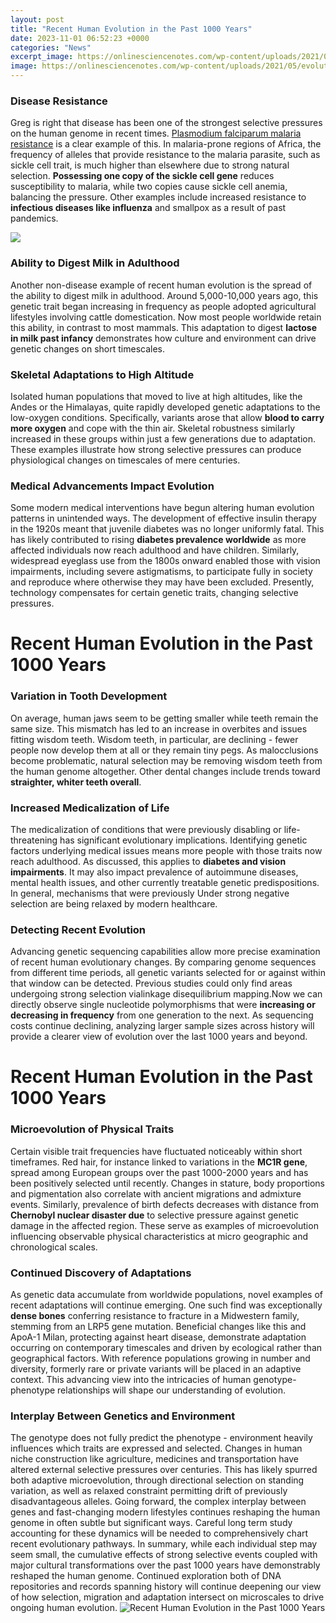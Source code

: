 ```yaml
---
layout: post
title: "Recent Human Evolution in the Past 1000 Years"
date: 2023-11-01 06:52:23 +0000
categories: "News"
excerpt_image: https://onlinesciencenotes.com/wp-content/uploads/2021/05/evolution-1024x576.jpg
image: https://onlinesciencenotes.com/wp-content/uploads/2021/05/evolution-1024x576.jpg
---
```


### Disease Resistance 
Greg is right that disease has been one of the strongest selective pressures on the human genome in recent times. [Plasmodium falciparum malaria resistance](https://fistore.mysenprints.com/collection/agan) is a clear example of this. In malaria-prone regions of Africa, the frequency of alleles that provide resistance to the malaria parasite, such as sickle cell trait, is much higher than elsewhere due to strong natural selection. **Possessing one copy of the sickle cell gene** reduces susceptibility to malaria, while two copies cause sickle cell anemia, balancing the pressure. Other examples include increased resistance to **infectious diseases like influenza** and smallpox as a result of past pandemics.

![](https://www.dailyinfographic.com/wp-content/uploads/2020/07/Human-Evolution-Infographic-675x900-1.png)
### Ability to Digest Milk in Adulthood
Another non-disease example of recent human evolution is the spread of the ability to digest milk in adulthood. Around 5,000-10,000 years ago, this genetic trait began increasing in frequency as people adopted agricultural lifestyles involving cattle domestication. Now most people worldwide retain this ability, in contrast to most mammals. This adaptation to digest **lactose in milk past infancy** demonstrates how culture and environment can drive genetic changes on short timescales.
### Skeletal Adaptations to High Altitude 
Isolated human populations that moved to live at high altitudes, like the Andes or the Himalayas, quite rapidly developed genetic adaptations to the low-oxygen conditions. Specifically, variants arose that allow **blood to carry more oxygen** and cope with the thin air. Skeletal robustness similarly increased in these groups within just a few generations due to adaptation. These examples illustrate how strong selective pressures can produce physiological changes on timescales of mere centuries.
### Medical Advancements Impact Evolution
Some modern medical interventions have begun altering human evolution patterns in unintended ways. The development of effective insulin therapy in the 1920s meant that juvenile diabetes was no longer uniformly fatal. This has likely contributed to rising **diabetes prevalence worldwide** as more affected individuals now reach adulthood and have children. Similarly, widespread eyeglass use from the 1800s onward enabled those with vision impairments, including severe astigmatisms, to participate fully in society and reproduce where otherwise they may have been excluded. Presently, technology compensates for certain genetic traits, changing selective pressures.
# Recent Human Evolution in the Past 1000 Years 
### Variation in Tooth Development
On average, human jaws seem to be getting smaller while teeth remain the same size. This mismatch has led to an increase in overbites and issues fitting wisdom teeth. Wisdom teeth, in particular, are declining - fewer people now develop them at all or they remain tiny pegs. As malocclusions become problematic, natural selection may be removing wisdom teeth from the human genome altogether. Other dental changes include trends toward **straighter, whiter teeth overall**.
### Increased Medicalization of Life
The medicalization of conditions that were previously disabling or life-threatening has significant evolutionary implications. Identifying genetic factors underlying medical issues means more people with those traits now reach adulthood. As discussed, this applies to **diabetes and vision impairments**. It may also impact prevalence of autoimmune diseases, mental health issues, and other currently treatable genetic predispositions. In general, mechanisms that were previously Under strong negative selection are being relaxed by modern healthcare. 
### Detecting Recent Evolution
Advancing genetic sequencing capabilities allow more precise examination of recent human evolutionary changes. By comparing genome sequences from different time periods, all genetic variants selected for or against within that window can be detected. Previous studies could only find areas undergoing strong selection vialinkage disequilibrium mapping.Now we can directly observe single nucleotide polymorphisms that were **increasing or decreasing in frequency** from one generation to the next. As sequencing costs continue declining, analyzing larger sample sizes across history will provide a clearer view of evolution over the last 1000 years and beyond.
# Recent Human Evolution in the Past 1000 Years
### Microevolution of Physical Traits
Certain visible trait frequencies have fluctuated noticeably within short timeframes. Red hair, for instance linked to variations in the **MC1R gene**, spread among European groups over the past 1000-2000 years and has been positively selected until recently. Changes in stature, body proportions and pigmentation also correlate with ancient migrations and admixture events. Similarly, prevalence of birth defects decreases with distance from **Chernobyl nuclear disaster due** to selective pressure against genetic damage in the affected region. These serve as examples of microevolution influencing observable physical characteristics at micro geographic and chronological scales. 
### Continued Discovery of Adaptations
As genetic data accumulate from worldwide populations, novel examples of recent adaptations will continue emerging. One such find was exceptionally **dense bones** conferring resistance to fracture in a Midwestern family, stemming from an LRP5 gene mutation. Beneficial changes like this and ApoA-1 Milan, protecting against heart disease, demonstrate adaptation occurring on contemporary timescales and driven by ecological rather than geographical factors. With reference populations growing in number and diversity, formerly rare or private variants will be placed in an adaptive context. This advancing view into the intricacies of human genotype-phenotype relationships will shape our understanding of evolution.
### Interplay Between Genetics and Environment 
The genotype does not fully predict the phenotype - environment heavily influences which traits are expressed and selected. Changes in human niche construction like agriculture, medicines and transportation have altered external selective pressures over centuries. This has likely spurred both adaptive microevolution, through directional selection on standing variation, as well as relaxed constraint permitting drift of previously disadvantageous alleles. Going forward, the complex interplay between genes and fast-changing modern lifestyles continues reshaping the human genome in often subtle but significant ways. Careful long term study accounting for these dynamics will be needed to comprehensively chart recent evolutionary pathways. 
In summary, while each individual step may seem small, the cumulative effects of strong selective events coupled with major cultural transformations over the past 1000 years have demonstrably reshaped the human genome. Continued exploration both of DNA repositories and records spanning history will continue deepening our view of how selection, migration and adaptation intersect on microscales to drive ongoing human evolution.
![Recent Human Evolution in the Past 1000 Years](https://onlinesciencenotes.com/wp-content/uploads/2021/05/evolution-1024x576.jpg)